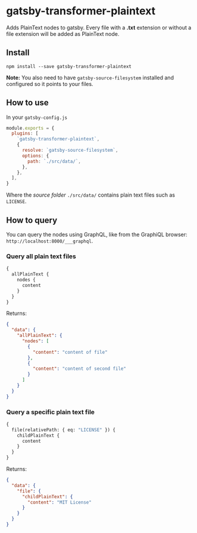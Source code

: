 # gatsby-transformer-plaintext

Adds PlainText nodes to gatsby. Every file with a **.txt** extension or without a file extension will be added as PlainText node.

## Install

`npm install --save gatsby-transformer-plaintext`

**Note:** You also need to have `gatsby-source-filesystem` installed and configured so it points to your files.

## How to use

In your `gatsby-config.js`

```javascript
module.exports = {
  plugins: [
    `gatsby-transformer-plaintext`,
    {
      resolve: `gatsby-source-filesystem`,
      options: {
        path: `./src/data/`,
      },
    },
  ],
}
```

Where the _source folder_ `./src/data/` contains plain text files such as `LICENSE`.

## How to query

You can query the nodes using GraphQL, like from the GraphiQL browser: `http://localhost:8000/___graphql`.

### Query all plain text files

```graphql
{
  allPlainText {
    nodes {
      content
    }
  }
}
```

Returns:

```json
{
  "data": {
    "allPlainText": {
      "nodes": [
        {
          "content": "content of file"
        },
        {
          "content": "content of second file"
        }
      ]
    }
  }
}
```

### Query a specific plain text file

```graphql
{
  file(relativePath: { eq: "LICENSE" }) {
    childPlainText {
      content
    }
  }
}
```

Returns:

```json
{
  "data": {
    "file": {
      "childPlainText": {
        "content": "MIT License"
      }
    }
  }
}
```
